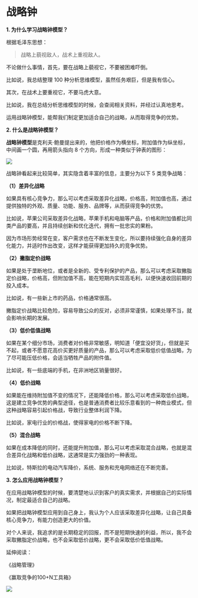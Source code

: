 # 战略钟

**1. 为什么学习战略钟模型？**

根据毛泽东思想：

> 战略上藐视敌人，战术上重视敌人。

不论做什么事情，首先，要在战略上藐视它，不要被困难吓倒。

比如说，我总结整理 100 种分析思维模型，虽然任务艰巨，但是我有信心。

其次，在战术上要重视它，不要马虎大意。

比如说，我在总结分析思维模型的时候，会查阅相关资料，并经过认真地思考。

运用战略钟模型，能帮我们制定更加适合自己的战略，从而取得竞争的优势。

**2. 什么是战略钟模型？**

**战略钟模型**是克利夫·鲍曼提出来的，他把价格作为横坐标，附加值作为纵坐标，中间画一个圆，再用箭头指向 8 个方向，形成一种类似于钟表的图形：

![](https://mmbiz.qpic.cn/mmbiz_png/giaycic3UNwo2mCt8Ukxl7J0vLvRhFzNMyww5E6w0U6fEqaVWXhoHu3yIPXicpEIqAWCuRnVqhSjIutBV1s5qbb7w/640?wx_fmt=png) 

战略钟看起来比较简单，其实隐含着丰富的信息，主要分为以下 5 类竞争战略：

**（1）差异化战略**

如果具有核心竞争力，那么可以考虑采取差异化战略，价格高，附加值也高，通过提供独特的外观、质量、功能、服务、品牌等，从而获得竞争的优势。

比如说，苹果公司采取差异化战略，苹果手机和电脑等产品，价格和附加值都比同类产品的要高，并且持续创新和优化迭代，拥有一批忠实的果粉。

因为市场形势经常在变，客户需求也在不断发生变化，所以要持续强化自身的差异化能力，并适时作出改变，这样才能获得更加持久的竞争优势。

**（2）撇脂定价战略**

如果是处于垄断地位，或者是全新的、受专利保护的产品，那么可以考虑采取撇脂定价战略，价格高，但附加值不高，能在短期内实现高毛利，以便快速收回前期的投入成本。

比如说，有一些新上市的药品，价格通常很高。

撇脂定价战略比较危险，容易导致公众的反对，必须非常谨慎，如果处理不当，就会影响长期的发展。

**（3）低价低值战略**

如果在某个细分市场，消费者对价格非常敏感，明知道「便宜没好货」，但就是买不起，或者不愿意花高价买更好质量的产品，那么可以考虑采取低价低值战略，为了尽可能压低价格，会适当牺牲产品的附件值。

比如说，有一些底端的手机，在非洲地区销量很好。

**（4）低价战略**

如果能在维持附加值不变的情况下，还能降低价格，那么可以考虑采取低价战略，这是建立竞争优势的典型途径，也是普通消费者比较乐意看到的一种商业模式，但这种战略容易引起价格战，导致行业整体利润下降。

比如说，家电行业的价格战，使得家电的价格不断下降。

**（5）混合战略**

如果在成本降低的同时，还能提升附加值，那么可以考虑采取混合战略，也就是混合差异化战略和低价战略，这通常是实力强劲的一种表现。

比如说，特斯拉的电动汽车降价，系统、服务和充电网络还在不断完善。

**3. 怎么应用战略钟模型？**

在应用战略钟模型的时候，要清楚地认识到客户的真实需求，并根据自己的实际情况，制定最适合自己的战略。

如果把战略钟模型应用到自己身上，我认为个人应该采取差异化战略，让自己具备核心竞争力，有能力创造更大的价值。

对个人来说，我追求的是长期稳定的回报，而不是短期快速的利益，所以，我不会采取撇脂定价战略，也不会采取低价战略，更不会采取低价低值战略。

延伸阅读：

《战略管理》

《赢取竞争的100+N工具箱》

![](https://visitor-badge.laobi.icu/badge?page_id=sjhfx.linji&left_text=PageViews&right_color=%2300589F)
